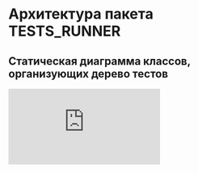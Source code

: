 # Архитектура пакета TESTS_RUNNER
## Статическая диаграмма классов, организующих дерево тестов
![Alt-Архитектура пакета TESTS_RUNNER](http://wiki.limb-project.com/2011.1/lib/exe/fetch.php?cache=&media=limb3:ru:packages:tests_runner:limb_3x_tests_tree.png)
